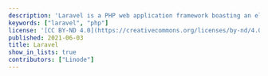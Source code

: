 ```yaml
---
description: 'Laravel is a PHP web application framework boasting an elegant and expressive syntax which you can use to easily spin up a new website on a Linode.'
keywords: ["laravel", "php"]
license: '[CC BY-ND 4.0](https://creativecommons.org/licenses/by-nd/4.0)'
published: 2021-06-03
title: Laravel
show_in_lists: true
contributors: ["Linode"]
---
```


